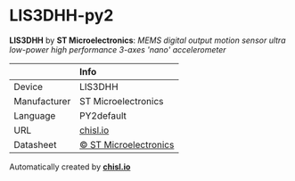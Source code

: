 # LIS3DHH-py2

**LIS3DHH** by **ST Microelectronics**: *MEMS digital output motion sensor ultra low-power high performance 3-axes 'nano' accelerometer*

|              | Info                         |
|:-------------|:-----------------------------|
| Device       | LIS3DHH                        |
| Manufacturer | ST Microelectronics |
| Language     | PY2default |
| URL          | [chisl.io](https://chisl.io/v/LIS3DHH?t=py2&r=default) |
| Datasheet    | [&copy; ST Microelectronics](http://www.st.com/resource/en/datasheet/lis3dhh.pdf) |

Automatically created by **[chisl.io](https://chisl.io)**
